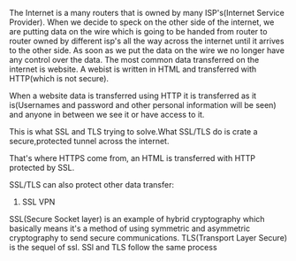 The Internet is a many routers that is owned by many ISP's(Internet Service Provider).
When we decide to speck on the other side of the internet,
we are putting data on the wire which is going to be handed from router to router owned by different isp's all the way across the internet until it arrives to the other side. 
As soon as we put the data on the wire we no longer have any control over the data.
The most common data transferred on the internet is website.
A webist is written in HTML and transferred with HTTP(which is not secure).

When a website data is transferred using HTTP it is transferred as it is(Usernames and password and other personal information will be seen) and anyone in between we see it or have access to it.

This is what SSL and TLS trying to solve.What SSL/TLS do is crate a secure,protected tunnel across the internet.

That's where HTTPS come from, an HTML is transferred with HTTP protected by SSL.

SSL/TLS can also protect other data transfer:
1. SSL VPN

SSL(Secure Socket layer) is an example of hybrid cryptography which basically means it's a method of using symmetric and asymmetric cryptography to send secure communications.
TLS(Transport Layer Secure) is the sequel of ssl.
SSl and TLS follow the same process